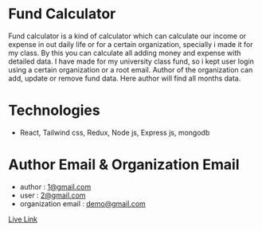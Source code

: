 # Fund Calculator

Fund calculator is a kind of calculator which can calculate our income or expense in out daily life or for a certain organization, specially i made it for my class. By this you can calculate all adding money and expense with detailed data. I have made for my university class fund, so i kept user login using a certain organization or a root email.
Author of the organization can add, update or remove fund data. Here author will find all months data.

# Technologies
- React, Tailwind css, Redux, Node js, Express js, mongodb

# Author Email & Organization Email
- author : 1@gmail.com
- user : 2@gmail.com
- organization email : demo@gmail.com


[Live Link](https://fund-calculator.netlify.app)
